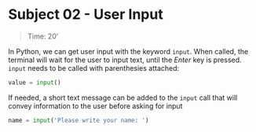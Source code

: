 # Subject 02 - User Input
> Time: 20'

In Python, we can get user input with the keyword `input`. When called, the terminal will wait for the user to input text, until the *Enter* key is pressed.
`input` needs to be called with parenthesies attached:
```python
value = input()
```

If needed, a short text message can be added to the `input` call that will convey information to the user before asking for input
```python
name = input('Please write your name: ')
```

